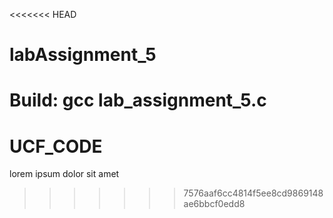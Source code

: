 <<<<<<< HEAD
# labAssignment_5

Build: gcc lab_assignment_5.c
=======
# UCF_CODE
lorem ipsum dolor sit amet
>>>>>>> 7576aaf6cc4814f5ee8cd9869148ae6bbcf0edd8
